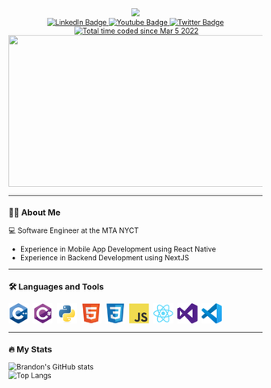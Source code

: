 <div id="header" align="center">
  <img src="https://media.giphy.com/media/M9gbBd9nbDrOTu1Mqx/giphy.gif" width="100"/>
  
  <div id="badges">
      <a href="https://www.linkedin.com/in/brandon-tjandra-9a29281ab/">
        <img src="https://img.shields.io/badge/LinkedIn-blue?style=for-the-badge&logo=linkedin&logoColor=white" alt="LinkedIn Badge"/>
      </a>
      <a href="https://www.youtube.com/channel/UCYvvUh6Jvh2ogvY3CxBuyyw">
        <img src="https://img.shields.io/badge/YouTube-red?style=for-the-badge&logo=youtube&logoColor=white" alt="Youtube Badge"/>
      </a>
      <a href="https://twitter.com/btjandra19">
        <img src="https://img.shields.io/badge/Twitter-blue?style=for-the-badge&logo=twitter&logoColor=white" alt="Twitter Badge"/>
      </a> <br/>
   </div>
  
  <img src="https://komarev.com/ghpvc/?username=btjandra15&style=flat-square&color=blue" alt=""/>
  <a href="https://wakatime.com/@a590ada1-1ee0-4bf6-bcd0-2fa3ab44b0d1"><img src="https://wakatime.com/badge/user/a590ada1-1ee0-4bf6-bcd0-2fa3ab44b0d1.svg" alt="Total     time coded since Mar 5 2022" /></a>
  
  <div align="center">
    <img src="https://media.giphy.com/media/dWesBcTLavkZuG35MI/giphy.gif" width="600" height="300"/>
  </div>
</div>

---

### :man_technologist: About Me 
:computer: Software Engineer at the MTA NYCT
 - Experience in Mobile App Development using React Native
 - Experience in Backend Development using NextJS 
 
---

### :hammer_and_wrench: Languages and Tools
<img src="https://github.com/devicons/devicon/blob/master/icons/cplusplus/cplusplus-original.svg" title="C++" alt="C++" width="40" height="40"/>&nbsp;
<img src="https://github.com/devicons/devicon/blob/master/icons/csharp/csharp-original.svg" title="C#" alt="C#" width="40" height="40"/>&nbsp;
<img src="https://github.com/devicons/devicon/blob/master/icons/python/python-original.svg" title="Python" alt="Python" width="40" height="40"/>&nbsp;
<img src="https://github.com/devicons/devicon/blob/master/icons/html5/html5-original.svg" title="HTML5" alt="HTML5" width="40" height="40"/>&nbsp;
<img src="https://github.com/devicons/devicon/blob/master/icons/css3/css3-original.svg" title="CSS3" alt="CSS3" width="40" height="40"/>&nbsp;
<img src="https://github.com/devicons/devicon/blob/master/icons/javascript/javascript-original.svg" title="JavaScript" alt="JavaScript" width="40" height="40"/>&nbsp;
<img src="https://github.com/devicons/devicon/blob/master/icons/react/react-original.svg" title="ReactJS" alt="ReactJS" width="40" height="40"/>&nbsp;
<img src="https://github.com/devicons/devicon/blob/master/icons/visualstudio/visualstudio-plain.svg" title="Visual Studio" alt="Visual Studio" width="40" height="40"/>&nbsp;
<img src="https://github.com/devicons/devicon/blob/master/icons/vscode/vscode-original.svg" title="Visual Studio Code" alt="Visual Studio Code" width="40" height="40"/>&nbsp;

---

### :fire: My Stats
![Brandon's GitHub stats](https://github-readme-stats.vercel.app/api?username=btjandra15&show_icons=true&theme=radical) <br/>
![Top Langs](https://github-readme-stats.vercel.app/api/top-langs/?username=btjandra15&langs_count=5)
